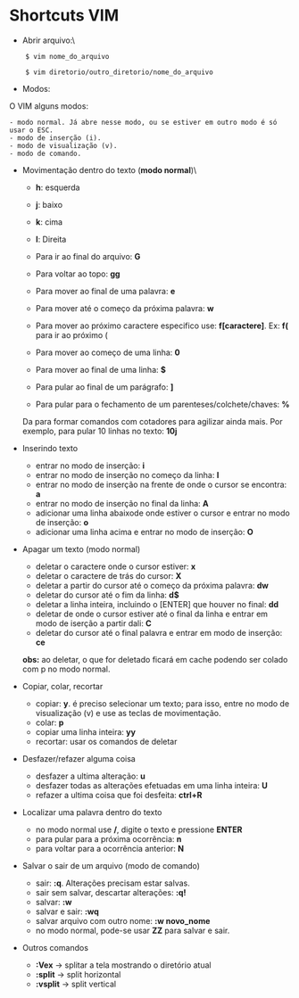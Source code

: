 # Shortcuts VIM

* Abrir arquivo:\
```
	$ vim nome_do_arquivo

	$ vim diretorio/outro_diretorio/nome_do_arquivo
```

* Modos:

O VIM alguns modos:

	- modo normal. Já abre nesse modo, ou se estiver em outro modo é só usar o ESC.
	- modo de inserção (i).
	- modo de visualização (v).
	- modo de comando.

* Movimentação dentro do texto (**modo normal**)\
	- **h**: esquerda
	- **j**: baixo
	- **k**: cima
	- **l**: Direita

	- Para ir ao final do arquivo: **G**
	- Para voltar ao topo: **gg**
	- Para mover ao final de uma palavra: **e**
	- Para mover até o começo da próxima palavra: **w**
	- Para mover ao próximo caractere especifico use: **f[caractere]**. Ex: **f(** para ir ao próximo (
	- Para mover ao começo de uma linha: **0**
	- Para mover ao final de uma linha: **$**
	- Para pular ao final de um parágrafo: **]**
	- Para pular para o fechamento de um parenteses/colchete/chaves: **%**

	Da para formar comandos com cotadores para agilizar ainda mais. Por exemplo, para pular 10 linhas no texto: **10j**

* Inserindo texto
	- entrar no modo de inserção: **i**
	- entrar no modo de inserção no começo da linha: **I**
	- entrar no modo de inserção na frente de onde o cursor se encontra: **a**
	- entrar no modo de inserção no final da linha: **A**
	- adicionar uma linha abaixode onde estiver o cursor e entrar no modo de inserção: **o**
	- adicionar uma linha acima e entrar no modo de inserção: **O**

* Apagar um texto (modo normal)
	- deletar o caractere onde o cursor estiver: **x**
	- deletar o caractere de trás do cursor: **X**
	- deletar a partir do cursor até o começo da próxima palavra: **dw**
	- deletar do cursor até o fim da linha: **d$**
	- deletar a linha inteira, incluindo o [ENTER] que houver no final: **dd**
	- deletar de onde o cursor estiver até o final da linha e entrar em modo de iserção a partir dali: **C**
	- deletar do cursor até o final palavra e entrar em modo de inserção: **ce**

	**obs:** ao deletar, o que for deletado ficará em cache podendo ser colado com p no modo normal.

* Copiar, colar, recortar
	- copiar: **y**. é preciso selecionar um texto; para isso, entre no modo de visualização (v) e use as teclas de movimentação.
	- colar: **p**
	- copiar uma linha inteira: **yy**
	- recortar: usar os comandos de deletar

* Desfazer/refazer alguma coisa
	- desfazer a ultima alteração: **u**
	- desfazer todas as alterações efetuadas em uma linha inteira: **U**
	- refazer a ultima coisa que foi desfeita: **ctrl+R**

* Localizar uma palavra dentro do texto
	- no modo normal use **/**, digite o texto e pressione **ENTER**
	- para pular para a próxima ocorrência: **n**
	- para voltar para a ocorrência anterior: **N**

* Salvar o sair de um arquivo (modo de comando)
	- sair: **:q**. Alterações precisam estar salvas.
	- sair sem salvar, descartar alterações: **:q!**
	- salvar: **:w**
	- salvar e sair: **:wq**
	- salvar arquivo com outro nome: **:w novo_nome**
	- no modo normal, pode-se usar **ZZ** para salvar e sair.

* Outros comandos
	- **:Vex** -> splitar a tela mostrando o diretório atual 
	- **:split** -> split horizontal
	- **:vsplit** -> split vertical

